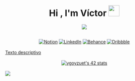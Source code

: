 <h1 align="center"><b>Hi , I'm Víctor </b><img src="https://media.giphy.com/media/hvRJCLFzcasrR4ia7z/giphy.gif" width="35"></h1>
<!--  -->
<p align="center">
  <a href="https://github.com/DenverCoder1/readme-typing-svg"><img src="https://readme-typing-svg.herokuapp.com?font=Time+New+Roman&color=00FF00&size=25&center=true&vCenter=true&width=600&height=100&lines=...&hearts;++;Student+at+42;+Web+Designer,+Branding,+Motion+Designer++;Love+to+learn+new+stuffs..<3&"></a>
</p>

<br>

<div align="center">
  <a href="https://victor-goyzueta.notion.site/Hola-soy-V-ctor-707a07aa35bb4b1bb7fd733d4a653f1b"><img src="https://img.shields.io/badge/Web-black" alt="Notion"></a>
  <a href="https://www.linkedin.com/in/victor-goyzueta/"><img src="https://img.shields.io/badge/LinkedIn-blue" alt="LinkedIn"></a>
  <a href="https://www.behance.net/victor-goyzueta"><img src="https://img.shields.io/badge/Behance-white" alt="Behance"></a>
  <a href="https://dribbble.com/victor-goyzueta"><img src="https://img.shields.io/badge/Dribbble-red" alt="Dribbble"></a>
</div>

<br>
<a href="https://www.ejemplo.com" target="_blank">Texto descriptivo</a>

<div align="center">
  <a [![Banner web de apuntes] (./banner-apuntes.gif)](https://victor-goyzueta.notion.site/Hola-y-bienvenid-14b552f5ed6b806e88e8f4b0f6034699?pvs=74 target="_blank")></a>
</div>

<br>

<div align="center">
  <a href="https://github.com/victor-goyzueta"><img src="https://badge.mediaplus.ma/binary/vgoyzuet?1337Badge=off&UM6P=off" alt="vgoyzuet's 42 stats" /></a>
</div>

<br>

<img src="https://user-images.githubusercontent.com/73097560/115834477-dbab4500-a447-11eb-908a-139a6edaec5c.gif">

<br>
